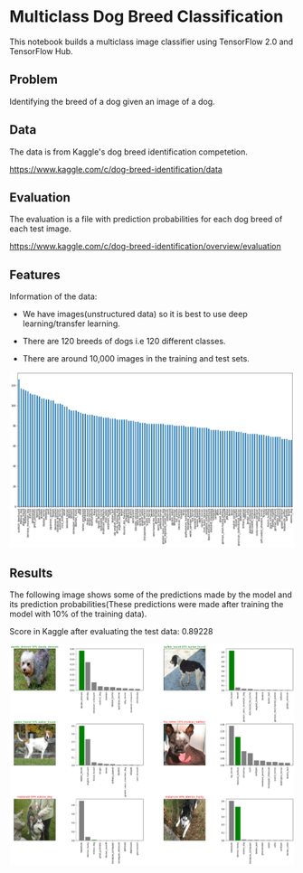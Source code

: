 # Multiclass Dog Breed Classification

This notebook builds a multiclass image classifier using TensorFlow 2.0 and TensorFlow Hub.
## Problem

Identifying the breed of a dog given an image of a dog.
## Data

The data is from Kaggle's dog breed identification competetion.

https://www.kaggle.com/c/dog-breed-identification/data
## Evaluation

The evaluation is a file with prediction probabilities for each dog breed of each test image.

https://www.kaggle.com/c/dog-breed-identification/overview/evaluation
## Features

Information of the data:

* We have images(unstructured data) so it is best to use deep learning/transfer learning.

* There are 120 breeds of dogs i.e 120 different classes.

* There are around 10,000 images in the training and test sets.
    
![Dog Breeds Data](https://github.com/navendu-pottekkat/dog-eyes/blob/master/data.png)
    
## Results

The following image shows some of the predictions made by the model and its prediction probabilities(These predictions were made after training the model with 10% of the training data).

Score in Kaggle after evaluating the test data: 0.89228

![Result- Prediction probabilities](https://github.com/navendu-pottekkat/dog-eyes/blob/master/predictions.png)
